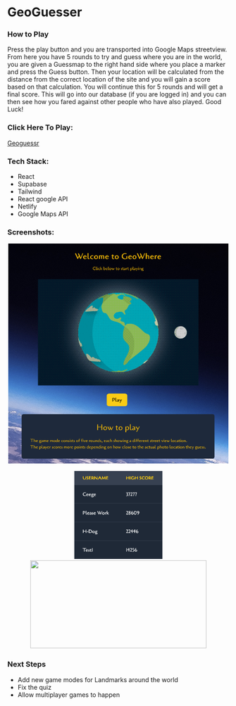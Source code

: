 # GeoGuesser

### How to Play
Press the play button and you are transported into Google Maps streetview. From here you have 5 rounds to try and guess where you are in the world, you are given a Guessmap to the right hand side where you place a marker and press the Guess button. Then your location will be calculated from the distance from the correct location of the site and you will gain a score based on that calculation. You will continue this for 5 rounds and will get a final score. This will go into our database (if you are logged in) and you can then see how you fared against other people who have also played. Good Luck!

### Click Here To Play:
[Geoguessr](https://geowhere.netlify.app/)

### Tech Stack:
- React
- Supabase
- Tailwind 
- React google API
- Netlify
- Google Maps API

### Screenshots:
<p align='center'>
    <img src="HomeScreenBackground.png" width="500" height="500" />
</p>
<p align='center'>
    <img src="HighScore.png" width="200" height="200" />
    <img src="GamePage.png" width="400" height="200" />
</p>

### Next Steps
- Add new game modes for Landmarks around the world
- Fix the quiz
- Allow multiplayer games to happen